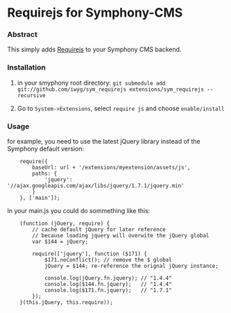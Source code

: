 # Requirejs for Symphony-CMS

### Abstract 
This simply adds [Requirejs][1] to your Symphony CMS backend. 

### Installation
 1. in your smyphony root directory: `git submodule add git://github.com/iwyg/sym_requirejs extensions/sym_requirejs --recursive`

 2. Go to `System->Extensions`, select `require js` and choose `enable/install`

### Usage

for example, you need to use the latest jQuery library instead of the Symphony default version: 

		require({
			baseUrl: url + '/extensions/myextension/assets/js',
			paths: {
				'jquery': '//ajax.googleapis.com/ajax/libs/jquery/1.7.1/jquery.min'
			}
		}, ['main']);

In your main.js you could do sommething like this:

		(function (jOuery, require) {
			// cache default jQuery for later reference
			// because loading jquery will overwite the jQuery global
			var $144 = jQuery;

			require(['jquery'], function ($171) {
				$171.noConflict(); // remove the $ global
				jQuery = $144; re-reference the orignal jQuery instance;
				
				console.log(jQuery.fn.jquery); // "1.4.4"
				console.log($144.fn.jquery);   // "1.4.4"
				console.log($171.fn.jquery);   // "1.7.1"
			});
		}(this.jQuery, this.require));



[1]: http://requirejs.org/
